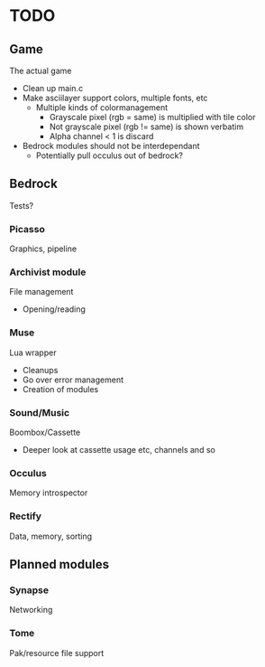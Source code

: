 TODO
===
## Game
The actual game
* Clean up main.c
* Make asciilayer support colors, multiple fonts, etc
  * Multiple kinds of colormanagement
    * Grayscale pixel (rgb = same) is multiplied with tile color
    * Not grayscale pixel (rgb != same) is shown verbatim
    * Alpha channel < 1 is discard
* Bedrock modules should not be interdependant
  * Potentially pull occulus out of bedrock?

## Bedrock
Tests?

### Picasso
Graphics, pipeline

### Archivist module
File management
* Opening/reading

### Muse
Lua wrapper
* Cleanups
* Go over error management
* Creation of modules

### Sound/Music
Boombox/Cassette
* Deeper look at cassette usage etc, channels and so

### Occulus
Memory introspector

### Rectify
Data, memory, sorting

## Planned modules

### Synapse
Networking

### Tome
Pak/resource file support
